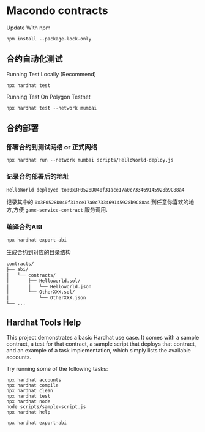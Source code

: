 # Macondo contracts

Update With npm

```shell
npm install --package-lock-only
```

## 合约自动化测试

Running Test Locally (Recommend)

```shell
npx hardhat test
```

Running Test On Polygon Testnet

```shell
npx hardhat test --network mumbai 
```

## 合约部署

### 部署合约到测试网络 or 正式网络

```shell
npx hardhat run --network mumbai scripts/HelloWorld-deploy.js  
```

### 记录合约部署后的地址

```shell
HelloWorld deployed to:0x3F0528D040f31ace17a0c733469145928b9C88a4 
```

记录其中的 `0x3F0528D040f31ace17a0c733469145928b9C88a4` 到任意你喜欢的地方,方便 `game-service-contract` 服务调用.

### 编译合约ABI

```shell
npx hardhat export-abi
```

生成合约到对应的目录结构

```bash
contracts/
├── abi/
│   └── contracts/
│       ├── Helloworld.sol/
│       │   └── Helloworld.json
│       └── OtherXXX.sol/
│           └── OtherXXX.json
└── ...
```

## Hardhat Tools Help

This project demonstrates a basic Hardhat use case. It comes with a sample contract, a test for that contract, a sample script that deploys that contract, and an example of a task implementation, which simply lists the available accounts.

Try running some of the following tasks:

```shell
npx hardhat accounts
npx hardhat compile
npx hardhat clean
npx hardhat test
npx hardhat node
node scripts/sample-script.js
npx hardhat help

npx hardhat export-abi
```


